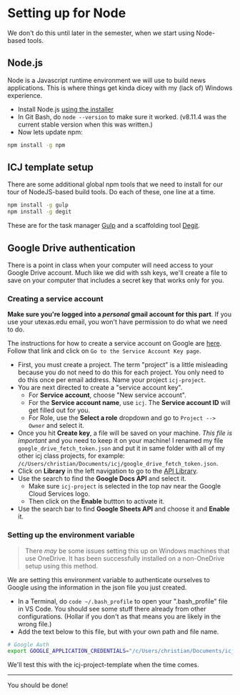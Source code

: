 
# Setting up for Node

We don't do this until later in the semester, when we start using Node-based tools.

## Node.js

Node is a Javascript runtime environment we will use to build news applications. This is where things get kinda dicey with my (lack of) Windows experience.

- Install Node.js [using the installer](https://nodejs.org/en/download/)
- In Git Bash, do `node --version` to make sure it worked. (v8.11.4 was the current stable version when this was written.)
- Now lets update npm:

```bash
npm install -g npm
```

## ICJ template setup

There are some additional global npm tools that we need to install for our tour of NodeJS-based build tools. Do each of these, one line at a time.

```bash
npm install -g gulp
npm install -g degit
```

These are for the task manager [Gulp](https://gulpjs.com/) and a scaffolding tool [Degit](https://www.npmjs.com/package/degit).

## Google Drive authentication

There is a point in class when your computer will need access to your Google Drive account. Much like we did with ssh keys, we'll create a file to save on your computer that includes a secret key that works only for you.

### Creating a service account

**Make sure you're logged into a _personal_ gmail account for this part**. If you use your utexas.edu email, you won't have permission to do what we need to do.

The instructions for how to create a service account on Google are [here](https://cloud.google.com/docs/authentication/getting-started). Follow that link and click on `Go to the Service Account Key page`.

- First, you must create a project. The term "project" is a little misleading because you do not need to do this for each project. You only need to do this once per email address. Name your project `icj-project`.
- You are next directed to create a "service account key".
  - For **Service account**, choose "New service account".
  - For the **Service account name**, use `icj`. The **Service account ID** will get filled out for you.
  - For Role, use the **Select a role** dropdown and go to `Project --> Owner` and select it.
- Once you hit **Create key**, a file will be saved on your machine. _This file is important_ and you need to keep it on your machine! I renamed my file `google_drive_fetch_token.json` and put it in same folder with all of my other icj class projects, for example: `/c/Users/christian/Documents/icj/google_drive_fetch_token.json`.
- Click on **Library** in the left navigation to go to the [API Library](https://console.developers.google.com/apis/library).
- Use the search to find the **Google Docs API** and select it.
  - Make sure `icj-project` is selected in the top nav near the Google Cloud Services logo.
  - Then click on the **Enable** buttton to activate it.
- Use the search bar to find **Google Sheets API** and choose it and **Enable** it.

### Setting up the environment variable

> There _may_ be some issues setting this up on Windows machines that use OneDrive. It has been successfully installed on a non-OneDrive setup using this method.

We are setting this environment variable to authenticate ourselves to Google using the information in the json file you just created.

- In a Terminal, do `code ~/.bash_profile` to open your ".bash_profile" file in VS Code. You should see some stuff there already from other configurations. (Hollar if you don't as that means you are likely in the wrong file.)
- Add the text below to this file, but with your own path and file name.

```bash
# Google Auth
export GOOGLE_APPLICATION_CREDENTIALS="/c/Users/christian/Documents/icj/google_drive_fetch_token.json"
```

We'll test this with the icj-project-template when the time comes.

----

You should be done!
